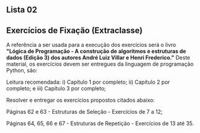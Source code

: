## Lista 02

<h2>Exercícios de Fixação (Extraclasse)</h2>


A referência a ser usada para a execução dos exercícios será o livro <b>"Lógica de Programação - A construção de algoritmos e estruturas de dados (Edição 3) dos autores André Luiz Villar e Henri Frederico."</b> Deste material, os exercícios devem ser entregues da linguagem de programação Python, são:

Leitura recomendada: i) Capítulo 1 por completo; ii) Capítulo 2 por completo; e iii) Capítulo 3 por completo;

Resolver e entregar os exercícios propostos citados abaixo:

Páginas 62 e 63 - Estruturas de Seleção - Exercícios de 7 a 12; 

Páginas 64, 65, 66 e 67 - Estruturas de Repetição - Exercícios de 13 até 35.
